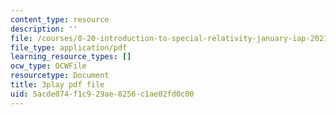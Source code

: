 ```yaml
---
content_type: resource
description: ''
file: /courses/8-20-introduction-to-special-relativity-january-iap-2021/5acde074f1c929ae8256c1ae02fd0c00_0V93uTCjQKo.pdf
file_type: application/pdf
learning_resource_types: []
ocw_type: OCWFile
resourcetype: Document
title: 3play pdf file
uid: 5acde074-f1c9-29ae-8256-c1ae02fd0c00
---
```

